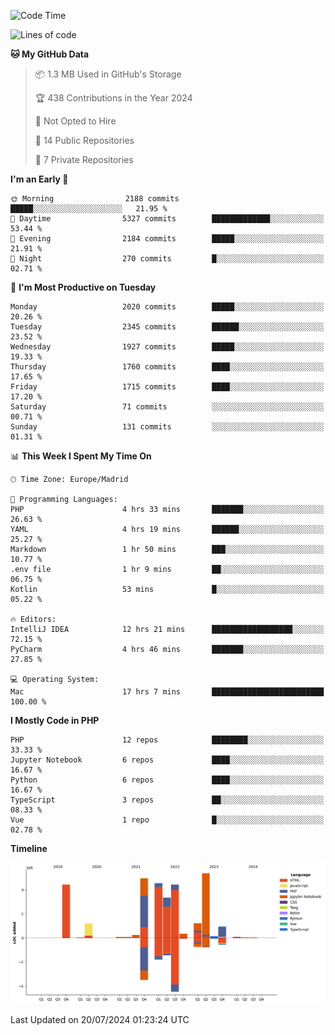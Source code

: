 <!--START_SECTION:waka-->
![Code Time](http://img.shields.io/badge/Code%20Time-272%20hrs%2026%20mins-blue)

![Lines of code](https://img.shields.io/badge/From%20Hello%20World%20I%27ve%20Written-31.4%20million%20lines%20of%20code-blue)

**🐱 My GitHub Data** 

> 📦 1.3 MB Used in GitHub's Storage 
 > 
> 🏆 438 Contributions in the Year 2024
 > 
> 🚫 Not Opted to Hire
 > 
> 📜 14 Public Repositories 
 > 
> 🔑 7 Private Repositories 
 > 
**I'm an Early 🐤** 

```text
🌞 Morning                2188 commits        █████░░░░░░░░░░░░░░░░░░░░   21.95 % 
🌆 Daytime                5327 commits        █████████████░░░░░░░░░░░░   53.44 % 
🌃 Evening                2184 commits        █████░░░░░░░░░░░░░░░░░░░░   21.91 % 
🌙 Night                  270 commits         █░░░░░░░░░░░░░░░░░░░░░░░░   02.71 % 
```
📅 **I'm Most Productive on Tuesday** 

```text
Monday                   2020 commits        █████░░░░░░░░░░░░░░░░░░░░   20.26 % 
Tuesday                  2345 commits        ██████░░░░░░░░░░░░░░░░░░░   23.52 % 
Wednesday                1927 commits        █████░░░░░░░░░░░░░░░░░░░░   19.33 % 
Thursday                 1760 commits        ████░░░░░░░░░░░░░░░░░░░░░   17.65 % 
Friday                   1715 commits        ████░░░░░░░░░░░░░░░░░░░░░   17.20 % 
Saturday                 71 commits          ░░░░░░░░░░░░░░░░░░░░░░░░░   00.71 % 
Sunday                   131 commits         ░░░░░░░░░░░░░░░░░░░░░░░░░   01.31 % 
```


📊 **This Week I Spent My Time On** 

```text
🕑︎ Time Zone: Europe/Madrid

💬 Programming Languages: 
PHP                      4 hrs 33 mins       ███████░░░░░░░░░░░░░░░░░░   26.63 % 
YAML                     4 hrs 19 mins       ██████░░░░░░░░░░░░░░░░░░░   25.27 % 
Markdown                 1 hr 50 mins        ███░░░░░░░░░░░░░░░░░░░░░░   10.77 % 
.env file                1 hr 9 mins         ██░░░░░░░░░░░░░░░░░░░░░░░   06.75 % 
Kotlin                   53 mins             █░░░░░░░░░░░░░░░░░░░░░░░░   05.22 % 

🔥 Editors: 
IntelliJ IDEA            12 hrs 21 mins      ██████████████████░░░░░░░   72.15 % 
PyCharm                  4 hrs 46 mins       ███████░░░░░░░░░░░░░░░░░░   27.85 % 

💻 Operating System: 
Mac                      17 hrs 7 mins       █████████████████████████   100.00 % 
```

**I Mostly Code in PHP** 

```text
PHP                      12 repos            ████████░░░░░░░░░░░░░░░░░   33.33 % 
Jupyter Notebook         6 repos             ████░░░░░░░░░░░░░░░░░░░░░   16.67 % 
Python                   6 repos             ████░░░░░░░░░░░░░░░░░░░░░   16.67 % 
TypeScript               3 repos             ██░░░░░░░░░░░░░░░░░░░░░░░   08.33 % 
Vue                      1 repo              █░░░░░░░░░░░░░░░░░░░░░░░░   02.78 % 
```



**Timeline**

![Lines of Code chart](https://raw.githubusercontent.com/danisoronellas/danisoronellas/main/assets/bar_graph.png)


 Last Updated on 20/07/2024 01:23:24 UTC
<!--END_SECTION:waka-->

